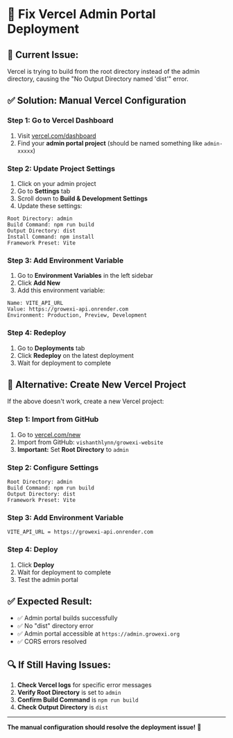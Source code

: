 # 🔧 Fix Vercel Admin Portal Deployment

## 🚨 **Current Issue:**
Vercel is trying to build from the root directory instead of the admin directory, causing the "No Output Directory named 'dist'" error.

## ✅ **Solution: Manual Vercel Configuration**

### **Step 1: Go to Vercel Dashboard**
1. Visit [vercel.com/dashboard](https://vercel.com/dashboard)
2. Find your **admin portal project** (should be named something like `admin-xxxxx`)

### **Step 2: Update Project Settings**
1. Click on your admin project
2. Go to **Settings** tab
3. Scroll down to **Build & Development Settings**
4. Update these settings:

```
Root Directory: admin
Build Command: npm run build
Output Directory: dist
Install Command: npm install
Framework Preset: Vite
```

### **Step 3: Add Environment Variable**
1. Go to **Environment Variables** in the left sidebar
2. Click **Add New**
3. Add this environment variable:

```
Name: VITE_API_URL
Value: https://growexi-api.onrender.com
Environment: Production, Preview, Development
```

### **Step 4: Redeploy**
1. Go to **Deployments** tab
2. Click **Redeploy** on the latest deployment
3. Wait for deployment to complete

## 🎯 **Alternative: Create New Vercel Project**

If the above doesn't work, create a new Vercel project:

### **Step 1: Import from GitHub**
1. Go to [vercel.com/new](https://vercel.com/new)
2. Import from GitHub: `vishanthlynn/growexi-website`
3. **Important:** Set **Root Directory** to `admin`

### **Step 2: Configure Settings**
```
Root Directory: admin
Build Command: npm run build
Output Directory: dist
Framework Preset: Vite
```

### **Step 3: Add Environment Variable**
```
VITE_API_URL = https://growexi-api.onrender.com
```

### **Step 4: Deploy**
1. Click **Deploy**
2. Wait for deployment to complete
3. Test the admin portal

## ✅ **Expected Result:**
- ✅ Admin portal builds successfully
- ✅ No "dist" directory error
- ✅ Admin portal accessible at `https://admin.growexi.org`
- ✅ CORS errors resolved

## 🔍 **If Still Having Issues:**
1. **Check Vercel logs** for specific error messages
2. **Verify Root Directory** is set to `admin`
3. **Confirm Build Command** is `npm run build`
4. **Check Output Directory** is `dist`

---

**The manual configuration should resolve the deployment issue!** 🎉
